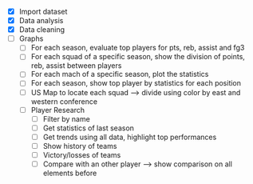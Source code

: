 - [X] Import dataset
- [X] Data analysis
- [X] Data cleaning
- [ ] Graphs
    - [ ] For each season, evaluate top players for pts, reb, assist and fg3
    - [ ] For each squad of a specific season, show the division of points, reb, assist between players
    - [ ] For each mach of a specific season, plot the statistics
    - [ ] For each season, show top player by statistics for each position
    - [ ] US Map to locate each squad --> divide using color by east and western conference
    - [ ] Player Research
        - [ ] Filter by name
        - [ ] Get statistics of last season
        - [ ] Get trends using all data, highlight top performances
        - [ ] Show history of teams
        - [ ] Victory/losses of teams
        - [ ] Compare with an other player --> show comparison on all elements before
